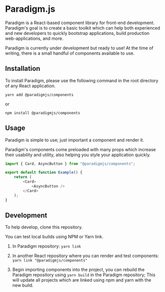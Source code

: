 # Paradigm.js

Paradigm is a React-based component library for front-end development. Paradigm's goal is to create
a basic toolkit which can help both experienced and new developers to quickly bootstrap
applications, build production web-applications, and more.

Paradigm is currently under development but ready to use! At the time of writing, there is a small
handful of components available to use.

## Installation

To install Paradigm, please use the following command in the root directory of any React
application.

```
yarn add @paradigmjs/components
```

or

```
npm install @paradigmjs/components
```

## Usage

Paradigm is simple to use; just important a component and render it.

Paradigm's components come preloaded with many props which increase their usability and utility,
also helping you style your application quickly.

```ts
import { Card, AsyncButton } from "@paradigmjs/components";

export default function Example() {
    return (
        <Card>
            <AsyncButton />
        </Card>
    );
}
```

## Development

To help develop, clone this repository.

You can test local builds using NPM or Yarn link.

1. In Paradigm repository: `yarn link`

2. In another React repository where you can render and test components:
   ` yarn link "@paradigmjs/components" `
3. Begin importing components into the project, you can rebuild the Paradigm repository using
   `yarn build` in the Paradigm repository; This will update all projects which are linked using npm
   and yarn with the new build.
